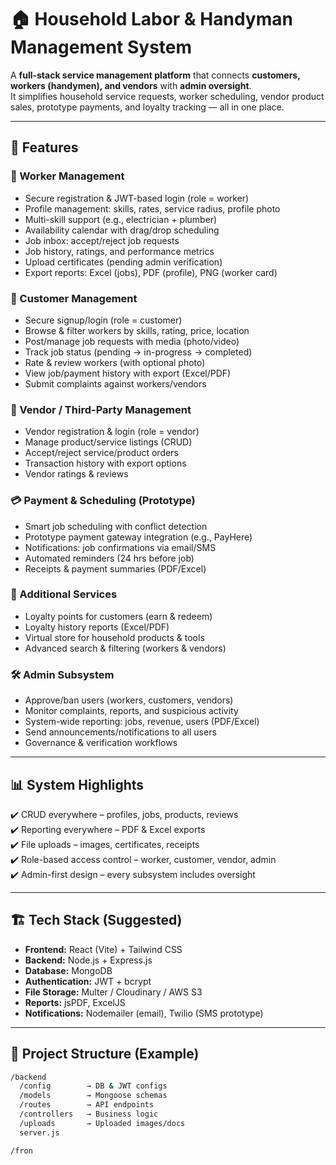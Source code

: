 # 🏠 Household Labor & Handyman Management System  

A **full-stack service management platform** that connects **customers, workers (handymen), and vendors** with **admin oversight**.  
It simplifies household service requests, worker scheduling, vendor product sales, prototype payments, and loyalty tracking — all in one place.  

---

## 🚀 Features  

### 🔧 Worker Management  
- Secure registration & JWT-based login (role = worker)  
- Profile management: skills, rates, service radius, profile photo  
- Multi-skill support (e.g., electrician + plumber)  
- Availability calendar with drag/drop scheduling  
- Job inbox: accept/reject job requests  
- Job history, ratings, and performance metrics  
- Upload certificates (pending admin verification)  
- Export reports: Excel (jobs), PDF (profile), PNG (worker card)  

### 👤 Customer Management  
- Secure signup/login (role = customer)  
- Browse & filter workers by skills, rating, price, location  
- Post/manage job requests with media (photo/video)  
- Track job status (pending → in-progress → completed)  
- Rate & review workers (with optional photo)  
- View job/payment history with export (Excel/PDF)  
- Submit complaints against workers/vendors  

### 🏪 Vendor / Third-Party Management  
- Vendor registration & login (role = vendor)  
- Manage product/service listings (CRUD)  
- Accept/reject service/product orders  
- Transaction history with export options  
- Vendor ratings & reviews  

### 💳 Payment & Scheduling (Prototype)  
- Smart job scheduling with conflict detection  
- Prototype payment gateway integration (e.g., PayHere)  
- Notifications: job confirmations via email/SMS  
- Automated reminders (24 hrs before job)  
- Receipts & payment summaries (PDF/Excel)  

### 🎁 Additional Services  
- Loyalty points for customers (earn & redeem)  
- Loyalty history reports (Excel/PDF)  
- Virtual store for household products & tools  
- Advanced search & filtering (workers & vendors)  

### 🛠️ Admin Subsystem  
- Approve/ban users (workers, customers, vendors)  
- Monitor complaints, reports, and suspicious activity  
- System-wide reporting: jobs, revenue, users (PDF/Excel)  
- Send announcements/notifications to all users  
- Governance & verification workflows  

---

## 📊 System Highlights  
✔️ CRUD everywhere – profiles, jobs, products, reviews  
✔️ Reporting everywhere – PDF & Excel exports  
✔️ File uploads – images, certificates, receipts  
✔️ Role-based access control – worker, customer, vendor, admin  
✔️ Admin-first design – every subsystem includes oversight  

---

## 🏗️ Tech Stack (Suggested)  
- **Frontend:** React (Vite) + Tailwind CSS  
- **Backend:** Node.js + Express.js  
- **Database:** MongoDB  
- **Authentication:** JWT + bcrypt  
- **File Storage:** Multer / Cloudinary / AWS S3  
- **Reports:** jsPDF, ExcelJS  
- **Notifications:** Nodemailer (email), Twilio (SMS prototype)  

---

## 📂 Project Structure (Example)  
```bash
/backend
  /config        → DB & JWT configs
  /models        → Mongoose schemas
  /routes        → API endpoints
  /controllers   → Business logic
  /uploads       → Uploaded images/docs
  server.js

/fron
